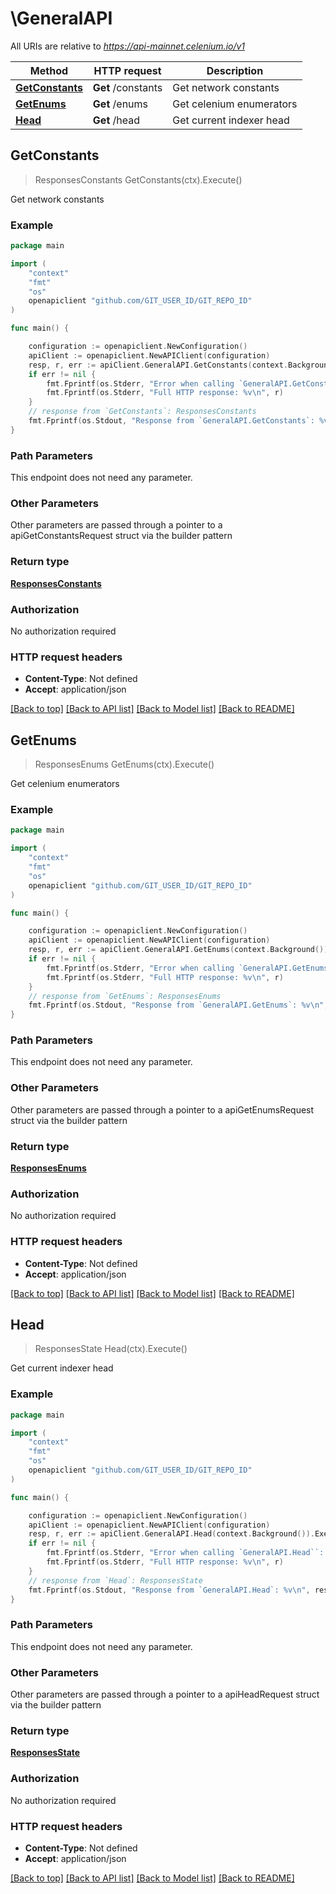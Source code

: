 # \GeneralAPI

All URIs are relative to *https://api-mainnet.celenium.io/v1*

Method | HTTP request | Description
------------- | ------------- | -------------
[**GetConstants**](GeneralAPI.md#GetConstants) | **Get** /constants | Get network constants
[**GetEnums**](GeneralAPI.md#GetEnums) | **Get** /enums | Get celenium enumerators
[**Head**](GeneralAPI.md#Head) | **Get** /head | Get current indexer head



## GetConstants

> ResponsesConstants GetConstants(ctx).Execute()

Get network constants



### Example

```go
package main

import (
	"context"
	"fmt"
	"os"
	openapiclient "github.com/GIT_USER_ID/GIT_REPO_ID"
)

func main() {

	configuration := openapiclient.NewConfiguration()
	apiClient := openapiclient.NewAPIClient(configuration)
	resp, r, err := apiClient.GeneralAPI.GetConstants(context.Background()).Execute()
	if err != nil {
		fmt.Fprintf(os.Stderr, "Error when calling `GeneralAPI.GetConstants``: %v\n", err)
		fmt.Fprintf(os.Stderr, "Full HTTP response: %v\n", r)
	}
	// response from `GetConstants`: ResponsesConstants
	fmt.Fprintf(os.Stdout, "Response from `GeneralAPI.GetConstants`: %v\n", resp)
}
```

### Path Parameters

This endpoint does not need any parameter.

### Other Parameters

Other parameters are passed through a pointer to a apiGetConstantsRequest struct via the builder pattern


### Return type

[**ResponsesConstants**](ResponsesConstants.md)

### Authorization

No authorization required

### HTTP request headers

- **Content-Type**: Not defined
- **Accept**: application/json

[[Back to top]](#) [[Back to API list]](../README.md#documentation-for-api-endpoints)
[[Back to Model list]](../README.md#documentation-for-models)
[[Back to README]](../README.md)


## GetEnums

> ResponsesEnums GetEnums(ctx).Execute()

Get celenium enumerators



### Example

```go
package main

import (
	"context"
	"fmt"
	"os"
	openapiclient "github.com/GIT_USER_ID/GIT_REPO_ID"
)

func main() {

	configuration := openapiclient.NewConfiguration()
	apiClient := openapiclient.NewAPIClient(configuration)
	resp, r, err := apiClient.GeneralAPI.GetEnums(context.Background()).Execute()
	if err != nil {
		fmt.Fprintf(os.Stderr, "Error when calling `GeneralAPI.GetEnums``: %v\n", err)
		fmt.Fprintf(os.Stderr, "Full HTTP response: %v\n", r)
	}
	// response from `GetEnums`: ResponsesEnums
	fmt.Fprintf(os.Stdout, "Response from `GeneralAPI.GetEnums`: %v\n", resp)
}
```

### Path Parameters

This endpoint does not need any parameter.

### Other Parameters

Other parameters are passed through a pointer to a apiGetEnumsRequest struct via the builder pattern


### Return type

[**ResponsesEnums**](ResponsesEnums.md)

### Authorization

No authorization required

### HTTP request headers

- **Content-Type**: Not defined
- **Accept**: application/json

[[Back to top]](#) [[Back to API list]](../README.md#documentation-for-api-endpoints)
[[Back to Model list]](../README.md#documentation-for-models)
[[Back to README]](../README.md)


## Head

> ResponsesState Head(ctx).Execute()

Get current indexer head



### Example

```go
package main

import (
	"context"
	"fmt"
	"os"
	openapiclient "github.com/GIT_USER_ID/GIT_REPO_ID"
)

func main() {

	configuration := openapiclient.NewConfiguration()
	apiClient := openapiclient.NewAPIClient(configuration)
	resp, r, err := apiClient.GeneralAPI.Head(context.Background()).Execute()
	if err != nil {
		fmt.Fprintf(os.Stderr, "Error when calling `GeneralAPI.Head``: %v\n", err)
		fmt.Fprintf(os.Stderr, "Full HTTP response: %v\n", r)
	}
	// response from `Head`: ResponsesState
	fmt.Fprintf(os.Stdout, "Response from `GeneralAPI.Head`: %v\n", resp)
}
```

### Path Parameters

This endpoint does not need any parameter.

### Other Parameters

Other parameters are passed through a pointer to a apiHeadRequest struct via the builder pattern


### Return type

[**ResponsesState**](ResponsesState.md)

### Authorization

No authorization required

### HTTP request headers

- **Content-Type**: Not defined
- **Accept**: application/json

[[Back to top]](#) [[Back to API list]](../README.md#documentation-for-api-endpoints)
[[Back to Model list]](../README.md#documentation-for-models)
[[Back to README]](../README.md)

